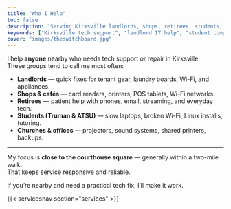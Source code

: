 ```yaml
---
title: "Who I Help"
toc: false
description: "Serving Kirksville landlords, shops, retirees, students, churches, and offices. Practical tech help close to the courthouse square."
keywords: ["Kirksville tech support", "landlord IT help", "student computer repair", "Switchboard Tech Services who I help"]
cover: "images/theswitchboard.jpg"
---
```


I help **anyone** nearby who needs tech support or repair in Kirksville.  
These groups tend to call me most often:

- **Landlords** — quick fixes for tenant gear, laundry boards, Wi-Fi, and appliances.  
- **Shops & cafés** — card readers, printers, POS tablets, Wi-Fi networks.  
- **Retirees** — patient help with phones, email, streaming, and everyday tech.  
- **Students (Truman & ATSU)** — slow laptops, broken Wi-Fi, Linux installs, tutoring.  
- **Churches & offices** — projectors, sound systems, shared printers, backups.  

---

My focus is **close to the courthouse square** — generally within a two-mile walk.  
That keeps service responsive and reliable.  

If you’re nearby and need a practical tech fix, I’ll make it work.

{{< servicesnav section="services" >}}
